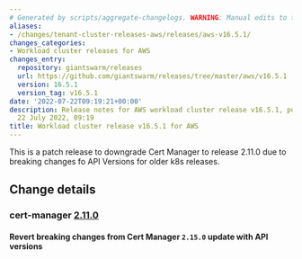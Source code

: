 ```yaml
---
# Generated by scripts/aggregate-changelogs. WARNING: Manual edits to this files will be overwritten.
aliases:
- /changes/tenant-cluster-releases-aws/releases/aws-v16.5.1/
changes_categories:
- Workload cluster releases for AWS
changes_entry:
  repository: giantswarm/releases
  url: https://github.com/giantswarm/releases/tree/master/aws/v16.5.1
  version: 16.5.1
  version_tag: v16.5.1
date: '2022-07-22T09:19:21+00:00'
description: Release notes for AWS workload cluster release v16.5.1, published on
  22 July 2022, 09:19
title: Workload cluster release v16.5.1 for AWS
---
```


This is a patch release to downgrade Cert Manager to release 2.11.0 due to breaking changes fo API Versions for older k8s releases.

## Change details

### cert-manager [2.11.0](https://github.com/giantswarm/cert-manager-app/releases/tag/v2.11.0)

#### Revert breaking changes from Cert Manager `2.15.0` update with API versions
